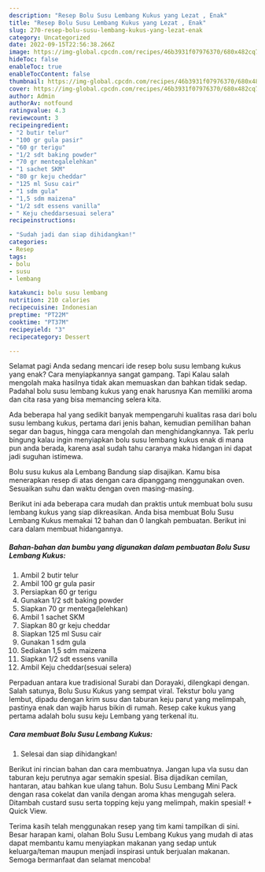 ```yaml
---
description: "Resep Bolu Susu Lembang Kukus yang Lezat , Enak"
title: "Resep Bolu Susu Lembang Kukus yang Lezat , Enak"
slug: 270-resep-bolu-susu-lembang-kukus-yang-lezat-enak
category: Uncategorized
date: 2022-09-15T22:56:38.266Z
image: https://img-global.cpcdn.com/recipes/46b3931f07976370/680x482cq70/bolu-susu-lembang-kukus-foto-resep-utama.jpg
hideToc: false
enableToc: true
enableTocContent: false
thumbnail: https://img-global.cpcdn.com/recipes/46b3931f07976370/680x482cq70/bolu-susu-lembang-kukus-foto-resep-utama.jpg
cover: https://img-global.cpcdn.com/recipes/46b3931f07976370/680x482cq70/bolu-susu-lembang-kukus-foto-resep-utama.jpg
author: Admin
authorAv: notfound
ratingvalue: 4.3
reviewcount: 3
recipeingredient:
- "2 butir telur"
- "100 gr gula pasir"
- "60 gr terigu"
- "1/2 sdt baking powder"
- "70 gr mentegalelehkan"
- "1 sachet SKM"
- "80 gr keju cheddar"
- "125 ml Susu cair"
- "1 sdm gula"
- "1,5 sdm maizena"
- "1/2 sdt essens vanilla"
- " Keju cheddarsesuai selera"
recipeinstructions:

- "Sudah jadi dan siap dihidangkan!"
categories:
- Resep
tags:
- bolu
- susu
- lembang

katakunci: bolu susu lembang 
nutrition: 210 calories
recipecuisine: Indonesian
preptime: "PT22M"
cooktime: "PT37M"
recipeyield: "3"
recipecategory: Dessert

---
```



Selamat pagi Anda sedang mencari ide resep bolu susu lembang kukus yang enak? Cara menyiapkannya sangat gampang. Tapi Kalau salah mengolah maka hasilnya tidak akan memuaskan dan bahkan tidak sedap. Padahal bolu susu lembang kukus yang enak harusnya Kan memiliki aroma dan cita rasa yang bisa memancing selera kita.


Ada beberapa hal yang sedikit banyak mempengaruhi kualitas rasa dari bolu susu lembang kukus, pertama dari jenis bahan, kemudian pemilihan bahan segar dan bagus, hingga cara mengolah dan menghidangkannya. Tak perlu bingung kalau ingin menyiapkan bolu susu lembang kukus enak di mana pun anda berada, karena asal sudah tahu caranya maka hidangan ini dapat jadi suguhan istimewa.

Bolu susu kukus ala Lembang Bandung siap disajikan. Kamu bisa menerapkan resep di atas dengan cara dipanggang menggunakan oven. Sesuaikan suhu dan waktu dengan oven masing-masing.


Berikut ini ada beberapa cara mudah dan praktis untuk membuat bolu susu lembang kukus yang siap dikreasikan. Anda bisa membuat Bolu Susu Lembang Kukus memakai 12 bahan dan 0 langkah pembuatan. Berikut ini cara dalam membuat hidangannya.

<!--inarticleads1-->

##### Bahan-bahan dan bumbu yang digunakan dalam pembuatan Bolu Susu Lembang Kukus:

1. Ambil 2 butir telur
1. Ambil 100 gr gula pasir
1. Persiapkan 60 gr terigu
1. Gunakan 1/2 sdt baking powder
1. Siapkan 70 gr mentega(lelehkan)
1. Ambil 1 sachet SKM
1. Siapkan 80 gr keju cheddar
1. Siapkan 125 ml Susu cair
1. Gunakan 1 sdm gula
1. Sediakan 1,5 sdm maizena
1. Siapkan 1/2 sdt essens vanilla
1. Ambil  Keju cheddar(sesuai selera)


Perpaduan antara kue tradisional Surabi dan Dorayaki, dilengkapi dengan. Salah satunya, Bolu Susu Kukus yang sempat viral. Tekstur bolu yang lembut, dipadu dengan krim susu dan taburan keju parut yang melimpah, pastinya enak dan wajib harus bikin di rumah. Resep cake kukus yang pertama adalah bolu susu keju Lembang yang terkenal itu. 

<!--inarticleads2-->

##### Cara membuat Bolu Susu Lembang Kukus:


1. Selesai dan siap dihidangkan!

Berikut ini rincian bahan dan cara membuatnya. Jangan lupa vla susu dan taburan keju perutnya agar semakin spesial. Bisa dijadikan cemilan, hantaran, atau bahkan kue ulang tahun. Bolu Susu Lembang Mini Pack dengan rasa cokelat dan vanila dengan aroma khas mengugah selera. Ditambah custard susu serta topping keju yang melimpah, makin spesial! + Quick View. 

Terima kasih telah menggunakan resep yang tim kami tampilkan di sini. Besar harapan kami, olahan Bolu Susu Lembang Kukus yang mudah di atas dapat membantu kamu menyiapkan makanan yang sedap untuk keluarga/teman maupun menjadi inspirasi untuk berjualan makanan. Semoga bermanfaat dan selamat mencoba!

